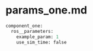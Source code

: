 # params_one.md

```python
component_one:
  ros__parameters:
    example_param: 1
    use_sim_time: false

```

